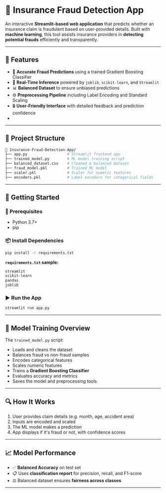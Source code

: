 # 🚗 Insurance Fraud Detection App

An interactive **Streamlit-based web application** that predicts whether an insurance claim is fraudulent based on user-provided details. Built with **machine learning**, this tool assists insurance providers in **detecting potential frauds** efficiently and transparently.

---

## 🌟 Features

* 🎯 **Accurate Fraud Predictions** using a trained Gradient Boosting Classifier
* 🧠 **Real-Time Inference** powered by `joblib`, `scikit-learn`, and `Streamlit`
* 📊 **Balanced Dataset** to ensure unbiased predictions
* ⚙️ **Preprocessing Pipeline** including Label Encoding and Standard Scaling
* 🔒 **User-Friendly Interface** with detailed feedback and prediction confidence
* 
---
## 📂 Project Structure

```bash
📁 Insurance-Fraud-Detection-App/
├── app.py                  # Streamlit frontend app
├── trained_model.py        # ML model training script
├── balanced_dataset.csv    # Cleaned & balanced dataset
├── fraud_model.pkl         # Trained ML model
├── scaler.pkl              # Scaler for numeric features
├── encoders.pkl            # Label encoders for categorical fields
```

---

## 🚀 Getting Started

### 🔧 Prerequisites

* Python 3.7+
* pip

### 📦 Install Dependencies

```bash
pip install -r requirements.txt
```

**`requirements.txt` sample:**

```txt
streamlit
scikit-learn
pandas
joblib
```

### ▶️ Run the App

```bash
streamlit run app.py
```

---

## 🧠 Model Training Overview

The `trained_model.py` script:

* Loads and cleans the dataset
* Balances fraud vs non-fraud samples
* Encodes categorical features
* Scales numeric features
* Trains a **Gradient Boosting Classifier**
* Evaluates accuracy and metrics
* Saves the model and preprocessing tools

---

## 🔍 How It Works

1. User provides claim details (e.g. month, age, accident area)
2. Inputs are encoded and scaled
3. The ML model makes a prediction
4. App displays if it's fraud or not, with confidence scores

---

## 📈 Model Performance

* ✅ **Balanced Accuracy** on test set
* 📋 Uses **classification report** for precision, recall, and F1-score
* ⚖️ Balanced dataset ensures **fairness across classes**

---


